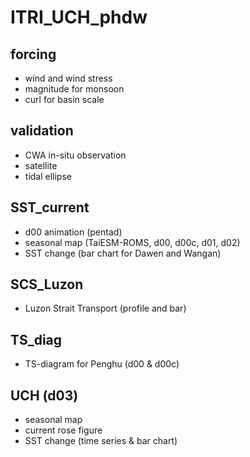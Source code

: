 # ITRI_UCH_phdw

## forcing 
- wind and wind stress
- magnitude for monsoon
- curl for basin scale

## validation
- CWA in-situ observation
- satellite
- tidal ellipse

## SST_current
- d00 animation (pentad)
- seasonal map (TaiESM-ROMS, d00, d00c, d01, d02)
- SST change (bar chart for Dawen and Wangan)

## SCS_Luzon
- Luzon Strait Transport (profile and bar)

## TS_diag
- TS-diagram for Penghu (d00 & d00c)

## UCH (d03)
- seasonal map 
- current rose figure
- SST change (time series & bar chart)
